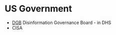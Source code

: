 # US Government

* [DGB](https://github.com/FreedomNow2025/Anti_Censorship_Holon/blob/main/Files/gov/DGB.md) Disinformation Governance Board - in DHS
* CISA 
